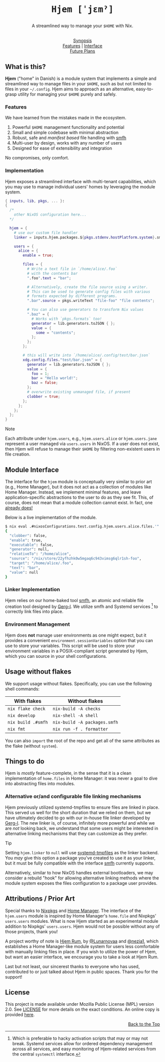 <!-- markdownlint-disable MD033 MD041 -->

<div id="doc-begin" align="center">
  <h1 id="header">
    <pre>Hjem [ˈjɛmˀ]</pre>
  </h1>
  <p>
    A streamlined way to manage your <code>$HOME</code> with Nix.
  </p>
  <br/>
  <a href="#what-is-this">Synopsis</a><br/>
  <a href="#features">Features</a> | <a href="#module-interface">Interface</a><br/>
  <a href="#things-to-do">Future Plans</a>
  <br/>
</div>

## What is this?

[systemd-tmpfiles]: https://www.freedesktop.org/software/systemd/man/latest/systemd-tmpfiles-setup.service.html
[smfh]: https://github.com/feel-co/smfh

**Hjem** ("home" in Danish) is a module system that implements a simple and
streamlined way to manage files in your `$HOME`, such as but not limited to
files in your `~/.config`. Hjem aims to approach as an alternative,
easy-to-grasp utility for managing your `$HOME` purely and safely.

### Features

We have learned from the mistakes made in the ecosystem.

1. Powerful `$HOME` management functionality and potential
2. Small and simple codebase with minimal abstraction
3. Robust, safe and _manifest based_ file handling with [smfh]
4. Multi-user by design, works with any number of users
5. Designed for ease of extensibility and integration

No compromises, only comfort.

### Implementation

Hjem exposes a streamlined interface with multi-tenant capabilities, which you
may use to manage individual users' homes by leveraging the module system.

```nix
{ inputs, lib, pkgs, ... }:
{
  /*
    other NixOS configuration here...
  */

  hjem = {
    # use our custom file handler
    linker = inputs.hjem.packages.${pkgs.stdenv.hostPlatform.system}.smfh;

    users = {
      alice = {
        enable = true;

        files = {
          # Write a text file in `/home/alice/.foo`
          # with the contents bar
          ".foo".text = "bar";

          # Alternatively, create the file source using a writer.
          # This can be used to generate config files with various
          # formats expected by different programs.
          ".bar".source = pkgs.writeText "file-foo" "file contents";

          # You can also use generators to transform Nix values
          ".baz" = {
            # Works with `pkgs.formats` too!
            generator = lib.generators.toJSON { };
            value = {
              some = "contents";
            };
          };
        };

        # this will write into `/home/alice/.config/test/bar.json`
        xdg.config.files."test/bar.json" = {
          generator = lib.generators.toJSON { };
          value = {
            foo = 1;
            bar = "Hello world!";
            baz = false;
          };
          # overwrite existing unmanaged file, if present
          clobber = true;
        };
      };
    };
  };
}
```

> [!NOTE]
> Each attribute under `hjem.users`, e.g., `hjem.users.alice` or
> `hjem.users.jane` represent a user managed via `users.users` in NixOS. If a
> user does not exist, then Hjem will refuse to manage their `$HOME` by
> filtering non-existent users in file creation.

## Module Interface

[already does!]: https://github.com/snugnug/hjem-rum

The interface for the `hjem` module is conceptually very similar to prior art
(e.g., Home Manager), but it does not act as a collection of modules like Home
Manager. Instead, we implement minimal features, and leave
application-specific abstractions to the user to do as they see fit.
This, of course, does not mean that a module collection cannot exist.
In fact, one [already does!]

Below is a live implementation of the module.

```sh
$ nix eval .#nixosConfigurations.test.config.hjem.users.alice.files.'".foo"' --json | jq
{
  "clobber": false,
  "enable": true,
  "executable": false,
  "generator": null,
  "relativeTo": "/home/alice",
  "source": "/nix/store/22yfhzhk0w5mgaq6c943vimsg6qlr1sh-foo",
  "target": "/home/alice/.foo",
  "text": "bar",
  "value": null
}
```

### Linker Implementation

Hjem relies on our home-baked tool [smfh], an atomic and reliable file creation
tool designed by [Gerg-l]. We utilize smfh and Systemd services [^1] to
correctly link files into place.

[^1]: Which is preferable to hacky activation scripts that may or may not break.
    Systemd services allow for ordered dependency management across all
    services, and easy monitoring of Hjem-related services from the central
    `systemctl` interface.

### Environment Management

Hjem does **not** manage user environments as one might expect, but it provides
a convenient `environment.sessionVariables` option that you can use to store
your variables. This script will be used to store your environment variables in
a POSIX-compliant script generated by Hjem, which you can source in your shell
configurations.

## Usage without flakes

We support usage without flakes.
Specifically, you can use the following shell commands:

| With flakes | Without flakes |
| --- | --- |
| `nix flake check` | `nix-build -A checks` |
| `nix develop` | `nix-shell -A shell` |
| `nix build .#smfh` | `nix-build -A packages.smfh` |
| `nix fmt` | `nix run -f . formatter` |

You can also `import` the root of the repo and get all of the same attributes as the flake (without `system`).

## Things to do

Hjem is _mostly_ feature-complete, in the sense that it is a clean
implementation of `home.files` in Home Manager: it was never a goal to dive into
abstracting files into modules.

### Alternative or/and configurable file linking mechanisms

[Gerg-l]: https://github.com/gerg-l

Hjem previously utilized systemd-tmpfiles to ensure files are linked in place.
This served us well for the short duration that we relied on them, but we
have ultimately decided to go with our in-house file linker developed by
[Gerg-l]. The new linker is, of course, infinitely more powerful and while we
are _not_ looking back, we understand that some users might be interested in
alternative linking mechanisms that they can customize as they prefer.

> [!TIP]
> Setting `hjem.linker` to `null` will use [systemd-tmpfiles] as the linker
> backend. You _may_ give this option a package you've created to use it as your
> linker, but it must be fully compatible with the interface [smfh] currently
> supports.

Alternatively, similar to how NixOS handles external bootloaders, we may
consider a rebuild "hook" for allowing alternative linking methods where the
module system exposes the files configuration to a package user provides.

## Attributions / Prior Art

[Nixpkgs]: https://github.com/nixOS/nixpkgs
[Home Manager]: https://github.com/nix-community/home-manager
[Hjem Rum]: https://github.com/snugnug/hjem-rum
[@Lunarnovaa]: https://github.com/lunarnovaa
[@nezia1]: https://github.com/nezia1

Special thanks to [Nixpkgs] and [Home Manager]. The interface of the
`hjem.users` module is inspired by Home Manager's `home.file` and Nixpkgs'
`users.users` modules. What is now Hjem started as an experimental module
addition to Nixpkgs' `users.users`. Hjem would not be possible without any of
those projects, thank you!

A project worthy of note is [Hjem Rum], by [@Lunarnovaa] and [@nezia1], which
establishes a Home Manager-like module system for users less comfortable with
manually linking files in place. If you wish to utilize the power of Hjem, but
want an easier interface, we encourage you to take a look at Hjem Rum.

Last but not least, our sincerest thanks to everyone who has used, contributed
to or just talked about Hjem in public spaces. Thank you for the support!

## License

This project is made available under Mozilla Public License (MPL) version 2.0.
See [LICENSE](LICENSE) for more details on the exact conditions. An online copy
is provided [here](https://www.mozilla.org/en-US/MPL/2.0/).

<div align="right">
  <a href="#doc-begin">Back to the Top</a>
  <br/>
</div>
